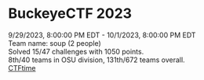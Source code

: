 # BuckeyeCTF 2023
9/29/2023, 8:00:00 PM EDT - 10/1/2023, 8:00:00 PM EDT  
Team name: soup (2 people)  
Solved 15/47 challenges with 1050 points.  
8th/40 teams in OSU division, 131th/672 teams overall.  
[CTFtime](https://ctftime.org/event/2074)
